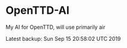 # OpenTTD-AI
My AI for OpenTTD, will use primarily air

Latest backup: Sun Sep 15 20:58:02 UTC 2019
